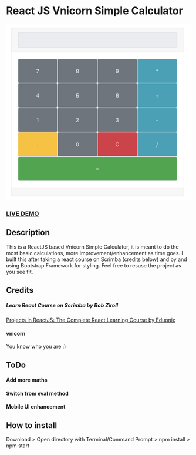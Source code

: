 # React JS Vnicorn Simple Calculator

![ReactJS Vnicorn Simple Calculator  ](Vnicorn-Simple-Calculator.png?raw=true "ReactJS Vnicorn Simple Calculator  ")

### <a href="https://innowhat.github.io/vnicorn-simple-calculator">LIVE DEMO</a>

## Description

This is a ReactJS based Vnicorn Simple Calculator, it is meant to do the most basic calculations, more improvement/enhancement as time goes. I built this after taking a react course on Scrimba (credits below) and by and using Bootstrap Framework for styling. Feel free to resuse the project as you see fit.

## Credits

##### Learn React Course on Scrimba by Bob Ziroll

<a href="https://scrimba.com/g/glearnreact">Projects in ReactJS: The Complete React Learning Course by Eduonix</a>

#### vnicorn

You know who you are :)

## ToDo
#### Add more maths
#### Switch from eval method
#### Mobile UI enhancement


## How to install
Download > Open directory with Terminal/Command Prompt > npm install > npm start
